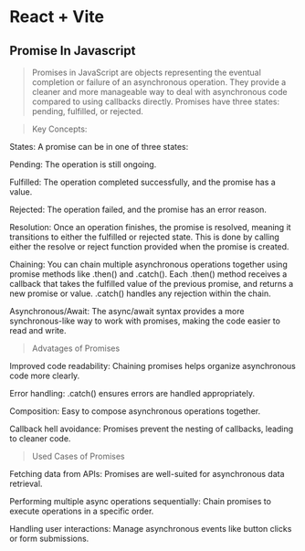# React + Vite

## Promise In Javascript

> Promises in JavaScript are objects representing the eventual completion or failure of an asynchronous operation. They provide a cleaner and more manageable way to deal with asynchronous code compared to using callbacks directly. Promises have three states: pending, fulfilled, or rejected.

> Key Concepts:

States: A promise can be in one of three states:

Pending: The operation is still ongoing.

Fulfilled: The operation completed successfully, and the promise has a value.

Rejected: The operation failed, and the promise has an error reason.

Resolution: Once an operation finishes, the promise is resolved, meaning it transitions to either the fulfilled or rejected state. This is done by calling either the resolve or reject function provided when the promise is created.

Chaining: You can chain multiple asynchronous operations together using promise methods like .then() and .catch(). Each .then() method receives a callback that takes the fulfilled value of the previous promise, and returns a new promise or value. .catch() handles any rejection within the chain.

Asynchronous/Await: The async/await syntax provides a more synchronous-like way to work with promises, making the code easier to read and write.

> Advatages of Promises

Improved code readability: Chaining promises helps organize asynchronous code more clearly.

Error handling: .catch() ensures errors are handled appropriately.

Composition: Easy to compose asynchronous operations together.

Callback hell avoidance: Promises prevent the nesting of callbacks, leading to cleaner code.

>Used Cases of Promises

Fetching data from APIs: Promises are well-suited for asynchronous data retrieval.

Performing multiple async operations sequentially: Chain promises to execute operations in a specific order.

Handling user interactions: Manage asynchronous events like button clicks or form submissions.
